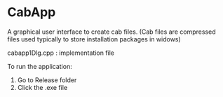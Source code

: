 # CabApp
A graphical user interface to create cab files. (Cab files are compressed files used typically to store installation packages in widows)

cabapp1Dlg.cpp : implementation file

To run the application: 
1) Go to Release folder 
2) Click the .exe file
